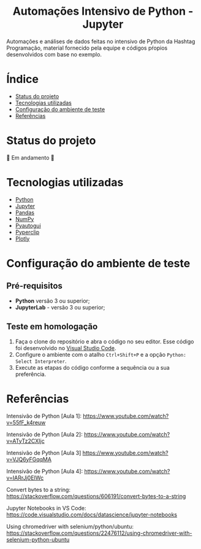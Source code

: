 <h1 align="center"> Automações Intensivo de Python - Jupyter</h1>

<p>Automações e análises de dados feitas no intensivo de Python da Hashtag Programação, material fornecido pela equipe e códigos pŕopios desenvolvidos com base no exemplo.</p>


# Índice

* [Status do projeto](#Status-do-projeto)
* [Tecnologias utilizadas](#Tecnologias-utilizadas)
* [Configuração do ambiente de teste](#configuração-do-ambiente-de-teste)
* [Referências](#Referências)


# Status do projeto

:construction: Em andamento :construction:


# Tecnologias utilizadas

- [Python](https://www.python.org)
- [Jupyter](https://jupyter.org/install)
- [Pandas](https://pandas.pydata.org/getting_started.html) 
- [NumPy](https://numpy.org/doc/stable/) 
- [Pyautogui](https://pyautogui.readthedocs.io/en/latest/)
- [Pyperclip](https://pypi.org/project/pyperclip/)
- [Plotly](https://plotly.com/)


# Configuração do ambiente de teste

## Pré-requisitos

- **Python** versão 3 ou superior;
- **JupyterLab** - versão 3 ou superior;

## Teste em homologação

1. Faça o clone do repositório e abra o código no seu editor. Esse código foi desenvolvido no [Visual Studio Code](https://code.visualstudio.com).
2. Configure o ambiente com o atalho `Ctrl+Shift+P` e a opção `Python: Select Interpreter`.
3. Execute as etapas do código conforme a sequência ou a sua preferência.


# Referências

Intensivão de Python [Aula 1]:
https://www.youtube.com/watch?v=55fF_k4reuw

Intensivão de Python [Aula 2]:
https://www.youtube.com/watch?v=ATyTz2CXIjc

Intensivão de Python [Aula 3]
https://www.youtube.com/watch?v=VJQ6yFGqqMA

Intensivão de Python [Aula 4]:
https://www.youtube.com/watch?v=IARrJj0EIWc

Convert bytes to a string:
https://stackoverflow.com/questions/606191/convert-bytes-to-a-string

Jupyter Notebooks in VS Code:
https://code.visualstudio.com/docs/datascience/jupyter-notebooks

Using chromedriver with selenium/python/ubuntu:
https://stackoverflow.com/questions/22476112/using-chromedriver-with-selenium-python-ubuntu